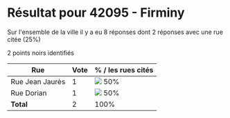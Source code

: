 # Résultat pour 42095 - Firminy

Sur l'ensemble de la ville il y a eu 8 réponses dont 2 réponses avec une rue citée (25%)

2 points noirs identifiés

| Rue | Vote | % / les rues cités|
|-----|------|-------------------|
| Rue Jean Jaurès | 1 | <img src="../../img/bar_50.gif" />&nbsp;50%|
| Rue Dorian | 1 | <img src="../../img/bar_50.gif" />&nbsp;50%|
| **Total** | 2 | 100%|
